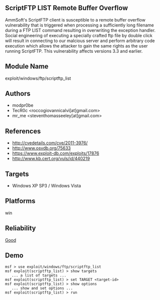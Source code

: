 ## ScriptFTP LIST Remote Buffer Overflow

AmmSoft's ScriptFTP client is susceptible to a remote buffer 
overflow vulnerability that is triggered when processing a 
sufficiently long filename during a FTP LIST command 
resulting in overwriting the exception handler. Social 
engineering of executing a specially crafted ftp file by 
double click will result in connecting to our malcious 
server and perform arbitrary code execution which allows the 
attacker to gain the same rights as the user running 
ScriptFTP. This vulnerability affects versions 3.3 and 
earlier.


## Module Name
exploit/windows/ftp/scriptftp_list

## Authors
* modpr0be
* TecR0c <roccogiovannicalvi[at]gmail.com>
* mr_me <steventhomasseeley[at]gmail.com>


## References
* http://cvedetails.com/cve/2011-3976/
* http://www.osvdb.org/75633
* https://www.exploit-db.com/exploits/17876
* http://www.kb.cert.org/vuls/id/440219



## Targets
* Windows XP SP3 / Windows Vista


## Platforms
win

## Reliability
[Good](https://github.com/rapid7/metasploit-framework/wiki/Exploit-Ranking)

## Demo

```
msf > use exploit/windows/ftp/scriptftp_list
msf exploit(scriptftp_list) > show targets
   ... a list of targets ...
msf exploit(scriptftp_list) > set TARGET <target-id>
msf exploit(scriptftp_list) > show options
   ... show and set options ...
msf exploit(scriptftp_list) > run
```
    
    